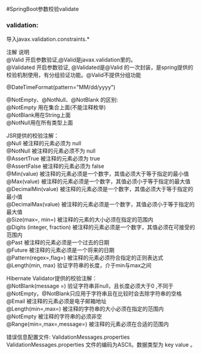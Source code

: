 #SpringBoot参数校验validate
### validation:    
导入javax.validation.constraints.* 
     
注解     说明      
@Valid  开启参数验证,@Valid是javax.validation里的。        
@Validated 开启参数验证, @Validated是@Valid 的一次封装，是spring提供的校验机制使用，有分组验证功能。@Valid不提供分组功能             


@DateTimeFormat(pattern="MM/dd/yyyy")


@NotEmpty、@NotNull、@NotBlank 的区别:    
@NotEmpty 用在集合上面(不能注释枚举)    
@NotBlank用在String上面    
@NotNull用在所有类型上面      


JSR提供的校验注解：         
@Null   被注释的元素必须为 null    
@NotNull    被注释的元素必须不为 null    
@AssertTrue     被注释的元素必须为 true    
@AssertFalse    被注释的元素必须为 false    
@Min(value)     被注释的元素必须是一个数字，其值必须大于等于指定的最小值    
@Max(value)     被注释的元素必须是一个数字，其值必须小于等于指定的最大值    
@DecimalMin(value)  被注释的元素必须是一个数字，其值必须大于等于指定的最小值    
@DecimalMax(value)  被注释的元素必须是一个数字，其值必须小于等于指定的最大值    
@Size(max=, min=)   被注释的元素的大小必须在指定的范围内    
@Digits (integer, fraction)     被注释的元素必须是一个数字，其值必须在可接受的范围内    
@Past   被注释的元素必须是一个过去的日期    
@Future     被注释的元素必须是一个将来的日期    
@Pattern(regex=,flag=)  被注释的元素必须符合指定的正则表达式   
@Length(min, max) 验证字符串的长度，介于min与max之间       


Hibernate Validator提供的校验注解：  
@NotBlank(message =)   验证字符串非null，且长度必须大于0 ,不同于@NotEmpty，@NotBlank只应用于字符串且在比较时会去除字符串的空格        
@Email  被注释的元素必须是电子邮箱地址    
@Length(min=,max=)  被注释的字符串的大小必须在指定的范围内    
@NotEmpty   被注释的字符串的必须非空    
@Range(min=,max=,message=)  被注释的元素必须在合适的范围内


错误信息配置文件: ValidationMessages.properties      
ValidationMessages.properties 文件的编码为ASCII。数据类型为 key value 。     
